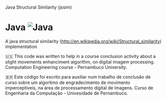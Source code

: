 Java Structural Similarity (jssim)

Java 	![Java](https://img.shields.io/badge/java-%23ED8B00.svg?style=for-the-badge&logo=openjdk&logoColor=white)
=====================

A java structural similarity (http://en.wikipedia.org/wiki/Structural_similarity) implementation 

:us:
This code was written to help in a course conclusion activity about a slight movements enhanciment algorithm, on digital imagem processing. Computation Engineering course - Pernambuco University.

:brazil:
Este código foi escrito para auxiliar  num trabalho de conclusão de curso sobre um algoritmo de engradecimento de movimento imperceptíveis, na área de processamento digital de imagens. Curso de Engenharia da Computação - Univesidade de Pernambuco.
